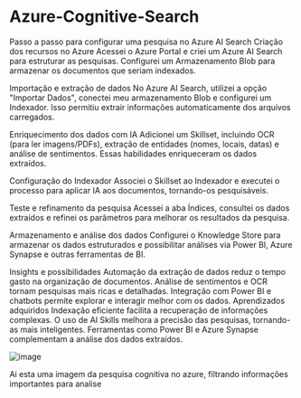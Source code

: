 # Azure-Cognitive-Search

Passo a passo para configurar uma pesquisa no Azure AI Search
Criação dos recursos no Azure
Acessei o Azure Portal e criei um Azure AI Search para estruturar as pesquisas. Configurei um Armazenamento Blob para armazenar os documentos que seriam indexados.

Importação e extração de dados
No Azure AI Search, utilizei a opção "Importar Dados", conectei meu armazenamento Blob e configurei um Indexador. Isso permitiu extrair informações automaticamente dos arquivos carregados.

Enriquecimento dos dados com IA
Adicionei um Skillset, incluindo OCR (para ler imagens/PDFs), extração de entidades (nomes, locais, datas) e análise de sentimentos. Essas habilidades enriqueceram os dados extraídos.

Configuração do Indexador
Associei o Skillset ao Indexador e executei o processo para aplicar IA aos documentos, tornando-os pesquisáveis.

Teste e refinamento da pesquisa
Acessei a aba Índices, consultei os dados extraídos e refinei os parâmetros para melhorar os resultados da pesquisa.

Armazenamento e análise dos dados
Configurei o Knowledge Store para armazenar os dados estruturados e possibilitar análises via Power BI, Azure Synapse e outras ferramentas de BI.

Insights e possibilidades
Automação da extração de dados reduz o tempo gasto na organização de documentos.
Análise de sentimentos e OCR tornam pesquisas mais ricas e detalhadas.
Integração com Power BI e chatbots permite explorar e interagir melhor com os dados.
Aprendizados adquiridos
Indexação eficiente facilita a recuperação de informações complexas.
O uso de AI Skills melhora a precisão das pesquisas, tornando-as mais inteligentes.
Ferramentas como Power BI e Azure Synapse complementam a análise dos dados extraídos.



![image](https://github.com/user-attachments/assets/d5c418dd-658c-457f-b77f-51dd6162fe42)


Ai esta uma imagem da pesquisa cognitiva no azure, filtrando informações importantes para analise
